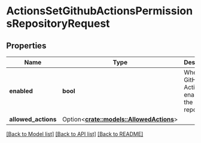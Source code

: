 # ActionsSetGithubActionsPermissionsRepositoryRequest

## Properties

Name | Type | Description | Notes
------------ | ------------- | ------------- | -------------
**enabled** | **bool** | Whether GitHub Actions is enabled on the repository. | 
**allowed_actions** | Option<[**crate::models::AllowedActions**](allowed-actions.md)> |  | [optional]

[[Back to Model list]](../README.md#documentation-for-models) [[Back to API list]](../README.md#documentation-for-api-endpoints) [[Back to README]](../README.md)


